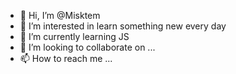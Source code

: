 - 👋 Hi, I’m @Misktem
- 👀 I’m interested in learn something new every day
- 🌱 I’m currently learning JS
- 💞️ I’m looking to collaborate on ...
- 📫 How to reach me ...

<!---
Misktem/Misktem is a ✨ special ✨ repository because its `README.md` (this file) appears on your GitHub profile.
You can click the Preview link to take a look at your changes.
--->
